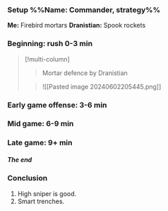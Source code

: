 ### Setup %%Name: Commander, strategy%%
**Me:** Firebird mortars
**Dranistian:** Spook rockets
### Beginning: rush 0-3 min
>[!multi-column]
>>Mortar defence by Dranistian
>
>>![[Pasted image 20240602205445.png]]
### Early game offense: 3-6 min
### Mid game: 6-9 min 
### Late game: 9+ min
##### The end
### Conclusion
1. High sniper is good.
2. Smart trenches.